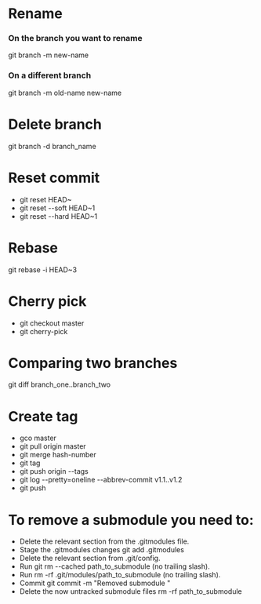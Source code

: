 # Rename
### On the branch you want to rename
git branch -m new-name

### On a different branch
git branch -m old-name new-name

# Delete branch
git branch -d branch_name

# Reset commit
- git reset HEAD~
- git reset --soft HEAD~1
- git reset --hard HEAD~1

# Rebase
git rebase -i HEAD~3

# Cherry pick
- git checkout master
- git cherry-pick <commit-hash>

# Comparing two branches
git diff branch_one..branch_two

# Create tag
- gco master
- git pull origin master
- git merge hash-number
- git tag <tagname>
- git push origin --tags
- git log --pretty=oneline --abbrev-commit v1.1..v1.2
- git push

# To remove a submodule you need to:
- Delete the relevant section from the .gitmodules file.
- Stage the .gitmodules changes git add .gitmodules
- Delete the relevant section from .git/config.
- Run git rm --cached path_to_submodule (no trailing slash).
- Run rm -rf .git/modules/path_to_submodule (no trailing slash).
- Commit git commit -m "Removed submodule <name>"
- Delete the now untracked submodule files rm -rf path_to_submodule
